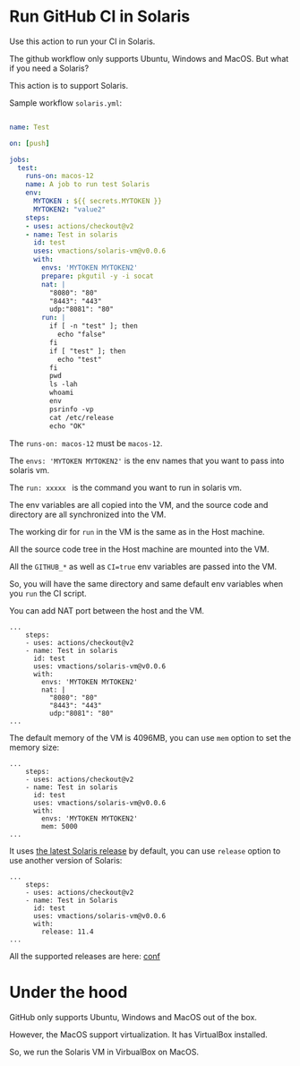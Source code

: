 # Run GitHub CI in Solaris

Use this action to run your CI in Solaris.

The github workflow only supports Ubuntu, Windows and MacOS. But what if you need a Solaris?

This action is to support Solaris.


Sample workflow `solaris.yml`:

```yml

name: Test

on: [push]

jobs:
  test:
    runs-on: macos-12
    name: A job to run test Solaris
    env:
      MYTOKEN : ${{ secrets.MYTOKEN }}
      MYTOKEN2: "value2"
    steps:
    - uses: actions/checkout@v2
    - name: Test in solaris
      id: test
      uses: vmactions/solaris-vm@v0.0.6
      with:
        envs: 'MYTOKEN MYTOKEN2'
        prepare: pkgutil -y -i socat
        nat: |
          "8080": "80"
          "8443": "443"
          udp:"8081": "80"
        run: |
          if [ -n "test" ]; then
            echo "false"
          fi
          if [ "test" ]; then
            echo "test"
          fi
          pwd
          ls -lah
          whoami
          env
          psrinfo -vp
          cat /etc/release
          echo "OK"


```


The `runs-on: macos-12` must be `macos-12`.

The `envs: 'MYTOKEN MYTOKEN2'` is the env names that you want to pass into solaris vm.

The `run: xxxxx `  is the command you want to run in solaris vm.

The env variables are all copied into the VM, and the source code and directory are all synchronized into the VM.


The working dir for `run` in the VM is the same as in the Host machine.

All the source code tree in the Host machine are mounted into the VM.

All the `GITHUB_*` as well as `CI=true` env variables are passed into the VM.

So, you will have the same directory and same default env variables when you `run` the CI script.


You can add NAT port between the host and the VM.

```
...
    steps:
    - uses: actions/checkout@v2
    - name: Test in solaris
      id: test
      uses: vmactions/solaris-vm@v0.0.6
      with:
        envs: 'MYTOKEN MYTOKEN2'
        nat: |
          "8080": "80"
          "8443": "443"
          udp:"8081": "80"
...
```


The default memory of the VM is 4096MB, you can use `mem` option to set the memory size:

```
...
    steps:
    - uses: actions/checkout@v2
    - name: Test in solaris
      id: test
      uses: vmactions/solaris-vm@v0.0.6
      with:
        envs: 'MYTOKEN MYTOKEN2'
        mem: 5000
...
```



It uses [the latest Solaris release](conf/default.release.conf) by default, you can use `release` option to use another version of Solaris:

```
...
    steps:
    - uses: actions/checkout@v2
    - name: Test in Solaris
      id: test
      uses: vmactions/solaris-vm@v0.0.6
      with:
        release: 11.4
...
```

All the supported releases are here: [conf](conf)


# Under the hood

GitHub only supports Ubuntu, Windows and MacOS out of the box.

However, the MacOS support virtualization. It has VirtualBox installed.

So, we run the Solaris VM in VirbualBox on MacOS.










